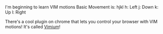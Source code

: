 I'm beginning to learn VIM motions
Basic Movement is:
hjkl
h: Left
j: Down
k: Up
l: Right

There's a cool plugin on chrome that lets you control your browser with VIM motions! It's called [Vimium](https://github.com/philc/vimium)!
